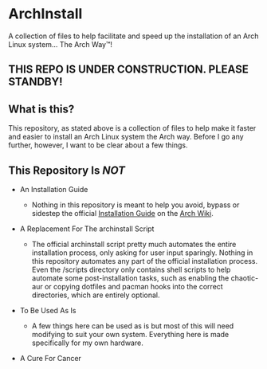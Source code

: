# ArchInstall
A collection of files to help facilitate and speed up the installation of an Arch Linux system... The Arch Way™!

## THIS REPO IS UNDER CONSTRUCTION. PLEASE STANDBY!

## What is this?
This repository, as stated above is a collection of files to help make it faster and easier to install an Arch Linux system the Arch way. Before I go any further, however, I want to be clear about a few things.

## This Repository Is *NOT*
- An Installation Guide
  - Nothing in this repository is meant to help you avoid, bypass or sidestep the official [Installation Guide](https://wiki.archlinux.org/title/Installation_guide) on the [Arch Wiki](https://wiki.archlinux.org/title/Main_page).

- A Replacement For The archinstall Script
  - The official archinstall script pretty much automates the entire installation process, only asking for user input sparingly. Nothing in this repository automates any part of the official installation process. Even the /scripts directory only contains shell scripts to help automate some post-installation tasks, such as enabling the chaotic-aur or copying dotfiles and pacman hooks into the correct directories, which are entirely optional.

- To Be Used As Is
  - A few things here can be used as is but most of this will need modifying to suit your own system. Everything here is made specifically for my own hardware.
 
- A Cure For Cancer

